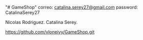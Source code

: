 "# GameShop" 
correo: catalina.serey27@gmail.com
password: CatalinaSerey27

Nicolas Rodriguez.
Catalina Serey.

https://github.com/vloneivy/GameShop.git